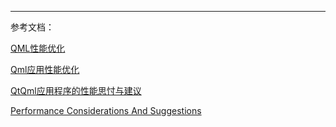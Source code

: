
---

 参考文档：

[ QML性能优化](http://blog.csdn.net/roymuste/article/details/9151869)

[Qml应用性能优化](http://wenku.baidu.com/link?url=HuHHVnZOcdIdLZrURPZpcTj6f1tpWPesXA75yWyU-4FPG7Xf724jIWoecELvFsKp8Ty16pvfLHPZLbF3tqq1_-cRmMQ3Ul9pqnlxNVZnBRe)

[QtQml应用程序的性能思忖与建议](http://www.myexception.cn/program/1876143.html)

[Performance Considerations And Suggestions](http://doc.qt.io/qt-5/qtquick-performance.html)
